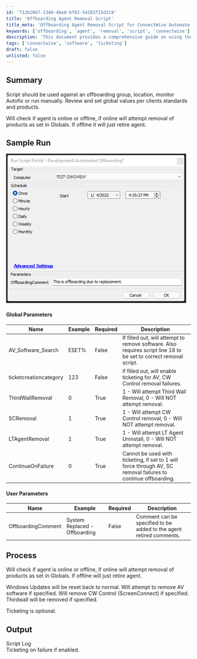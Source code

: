 ```yaml
---
id: '712b2067-1340-4be0-bf62-54283f15d319'
title: 'Offboarding Agent Removal Script'
title_meta: 'Offboarding Agent Removal Script for ConnectWise Automate'
keywords: ['offboarding', 'agent', 'removal', 'script', 'connectwise']
description: 'This document provides a comprehensive guide on using the Offboarding Agent Removal Script in ConnectWise Automate. It details the global and user parameters, the process of checking agent status, and the removal of specified software products. The script is designed to facilitate the offboarding process by managing agent removal efficiently, including ticketing options for failures.'
tags: ['connectwise', 'software', 'ticketing']
draft: false
unlisted: false
---
```

## Summary

Script should be used against an offboarding group, location, monitor Autofix or run manually. Review and set global values per clients standards and products.

Will check if agent is online or offline, if online will attempt removal of products as set in Globals. If offline it will just retire agent.

## Sample Run

![Sample Run](../../../static/img/Automated-Offboarding/image_1.png)

#### Global Parameters

| Name                     | Example | Required | Description                                                                                     |
|--------------------------|---------|----------|-------------------------------------------------------------------------------------------------|
| AV_Software_Search       | ESET%   | False    | If filled out, will attempt to remove software. Also requires script line 18 to be set to correct removal script. |
| ticketcreationcategory    | 123     | False    | if filled out, will enable ticketing for AV, CW Control removal failures.                      |
| ThirdWallRemoval         | 0       | True     | 1 - Will attempt Third Wall Removal, 0 - Will NOT attempt removal.                            |
| SCRemoval                | 1       | True     | 1 - Will attempt CW Control removal, 0 - Will NOT attempt removal.                            |
| LTAgentRemoval           | 1       | True     | 1 - Will attempt LT Agent Uninstall, 0 - Will NOT attempt removal.                            |
| ContinueOnFailure        | 0       | True     | Cannot be used with ticketing, if set to 1 will force through AV, SC removal failures to continue offboarding. |

#### User Parameters

| Name               | Example                         | Required | Description                                                                                     |
|--------------------|---------------------------------|----------|-------------------------------------------------------------------------------------------------|
| OffboardingComment  | System Replaced - Offboarding   | False    | Comment can be specified to be added to the agent retired comments.                            |

## Process

Will check if agent is online or offline, if online will attempt removal of products as set in Globals. If offline will just retire agent.

Windows Updates will be reset back to normal. Will attempt to remove AV software if specified. Will remove CW Control (ScreenConnect) if specified. Thirdwall will be removed if specified.

Ticketing is optional.

## Output

Script Log  
Ticketing on failure if enabled.












